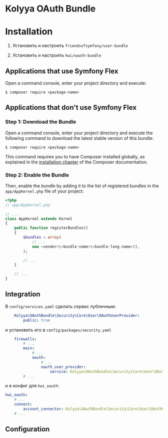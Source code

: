 # Kolyya OAuth Bundle

Installation
============

1. Установить и настроить `friendsofsymfony/user-bundle`

2. Установить и настроить `hwi/oauth-bundle`

Applications that use Symfony Flex
----------------------------------

Open a command console, enter your project directory and execute:

```console
$ composer require <package-name>
```

Applications that don't use Symfony Flex
----------------------------------------

### Step 1: Download the Bundle

Open a command console, enter your project directory and execute the
following command to download the latest stable version of this bundle:

```console
$ composer require <package-name>
```

This command requires you to have Composer installed globally, as explained
in the [installation chapter](https://getcomposer.org/doc/00-intro.md)
of the Composer documentation.

### Step 2: Enable the Bundle

Then, enable the bundle by adding it to the list of registered bundles
in the `app/AppKernel.php` file of your project:

```php
<?php
// app/AppKernel.php

// ...
class AppKernel extends Kernel
{
    public function registerBundles()
    {
        $bundles = array(
            // ...
            new <vendor>\<bundle-name>\<bundle-long-name>(),
        );

        // ...
    }

    // ...
}
```

## Integration

В `config/services.yaml` сделать сервис публичным:

```yaml
    Kolyya\OAuthBundle\Security\Core\User\OAuthUserProvider:
        public: true
```

и установить его в `config/packages/security.yaml`

```yaml
    firewalls:
        # ...
        main:
            # ...
            oauth:
                # ...
                oauth_user_provider:
                    service: Kolyya\OAuthBundle\Security\Core\User\OAuthUserProvider
        # ...
```

и в конфиг для `hwi_oauth`:

```yaml
hwi_oauth:
    # ...
    connect:
        account_connector: Kolyya\OAuthBundle\Security\Core\User\OAuthUserProvider
    # ...
```

## Configuration